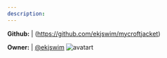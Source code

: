 ```yaml
---
description: 
---
```



**Github:** | (https://github.com/ekjswim/mycroftjacket)

**Owner:** | [@ekjswim](https://github.com/ekjswim) ![avatart](https://avatars1.githubusercontent.com/u/15040216?v=4)

